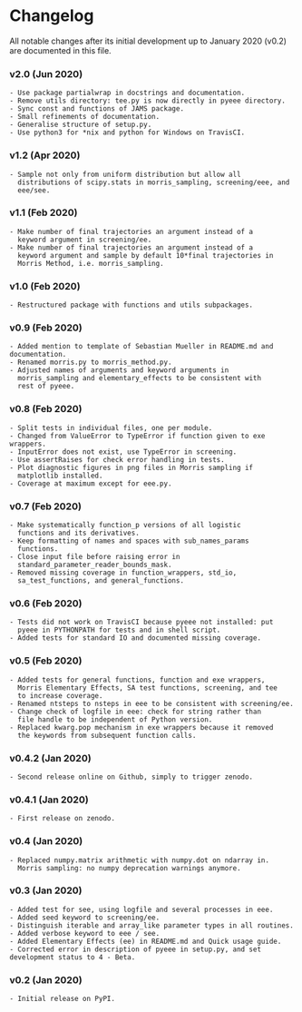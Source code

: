# Changelog

All notable changes after its initial development up to January 2020 (v0.2) are documented in this file.

### v2.0 (Jun 2020)
    - Use package partialwrap in docstrings and documentation.
    - Remove utils directory: tee.py is now directly in pyeee directory.
    - Sync const and functions of JAMS package.
    - Small refinements of documentation.
    - Generalise structure of setup.py.
    - Use python3 for *nix and python for Windows on TravisCI.

### v1.2 (Apr 2020)
    - Sample not only from uniform distribution but allow all
      distributions of scipy.stats in morris_sampling, screening/eee, and
      eee/see.

### v1.1 (Feb 2020)
    - Make number of final trajectories an argument instead of a
      keyword argument in screening/ee.
    - Make number of final trajectories an argument instead of a
      keyword argument and sample by default 10*final trajectories in
      Morris Method, i.e. morris_sampling.

### v1.0 (Feb 2020)
    - Restructured package with functions and utils subpackages.

### v0.9 (Feb 2020)
    - Added mention to template of Sebastian Mueller in README.md and documentation.
    - Renamed morris.py to morris_method.py.
    - Adjusted names of arguments and keyword arguments in
      morris_sampling and elementary_effects to be consistent with
      rest of pyeee.

### v0.8 (Feb 2020)
    - Split tests in individual files, one per module.
    - Changed from ValueError to TypeError if function given to exe wrappers.
    - InputError does not exist, use TypeError in screening.
    - Use assertRaises for check error handling in tests.
    - Plot diagnostic figures in png files in Morris sampling if
      matplotlib installed.
    - Coverage at maximum except for eee.py.

### v0.7 (Feb 2020)
    - Make systematically function_p versions of all logistic
      functions and its derivatives.
    - Keep formatting of names and spaces with sub_names_params
      functions.
    - Close input file before raising error in
      standard_parameter_reader_bounds_mask.
    - Removed missing coverage in function_wrappers, std_io,
      sa_test_functions, and general_functions.

### v0.6 (Feb 2020)
    - Tests did not work on TravisCI because pyeee not installed: put
      pyeee in PYTHONPATH for tests and in shell script.
    - Added tests for standard IO and documented missing coverage.

### v0.5 (Feb 2020)
    - Added tests for general functions, function and exe wrappers,
      Morris Elementary Effects, SA test functions, screening, and tee
      to increase coverage.
    - Renamed ntsteps to nsteps in eee to be consistent with screening/ee.
    - Change check of logfile in eee: check for string rather than
      file handle to be independent of Python version.
    - Replaced kwarg.pop mechanism in exe wrappers because it removed
      the keywords from subsequent function calls.

### v0.4.2 (Jan 2020)
    - Second release online on Github, simply to trigger zenodo.

### v0.4.1 (Jan 2020)
    - First release on zenodo.

### v0.4 (Jan 2020)
    - Replaced numpy.matrix arithmetic with numpy.dot on ndarray in.
      Morris sampling: no numpy deprecation warnings anymore.

### v0.3 (Jan 2020)
    - Added test for see, using logfile and several processes in eee.
    - Added seed keyword to screening/ee.
    - Distinguish iterable and array_like parameter types in all routines.
    - Added verbose keyword to eee / see.
    - Added Elementary Effects (ee) in README.md and Quick usage guide.
    - Corrected error in description of pyeee in setup.py, and set development status to 4 - Beta.

### v0.2 (Jan 2020)
    - Initial release on PyPI.

